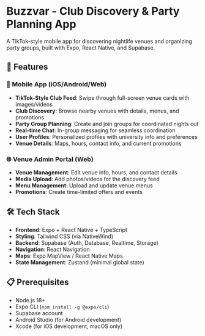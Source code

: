 # Buzzvar - Club Discovery & Party Planning App

A TikTok-style mobile app for discovering nightlife venues and organizing party groups, built with Expo, React Native, and Supabase.

## 🚀 Features

### 📱 Mobile App (iOS/Android/Web)
- **TikTok-Style Club Feed**: Swipe through full-screen venue cards with images/videos
- **Club Discovery**: Browse nearby venues with details, menus, and promotions
- **Party Group Planning**: Create and join groups for coordinated nights out
- **Real-time Chat**: In-group messaging for seamless coordination
- **User Profiles**: Personalized profiles with university info and preferences
- **Venue Details**: Maps, hours, contact info, and current promotions

### 🌐 Venue Admin Portal (Web)
- **Venue Management**: Edit venue info, hours, and contact details
- **Media Upload**: Add photos/videos for the discovery feed
- **Menu Management**: Upload and update venue menus
- **Promotions**: Create time-limited offers and events

## 🛠 Tech Stack

- **Frontend**: Expo + React Native + TypeScript
- **Styling**: Tailwind CSS (via NativeWind)
- **Backend**: Supabase (Auth, Database, Realtime, Storage)
- **Navigation**: React Navigation
- **Maps**: Expo MapView / React Native Maps
- **State Management**: Zustand (minimal global state)

## 📋 Prerequisites

- Node.js 18+
- Expo CLI (`npm install -g @expo/cli`)
- Supabase account
- Android Studio (for Android development)
- Xcode (for iOS development, macOS only)


